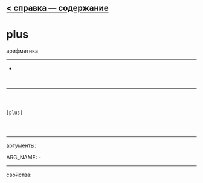 [< справка — содержание](ceammc_lib.html)
---

# plus


арифметика

---

-
<br>


---


```



[plus]


            
```

---
аргументы:

ARG_NAME: -<br>

---
свойства:


